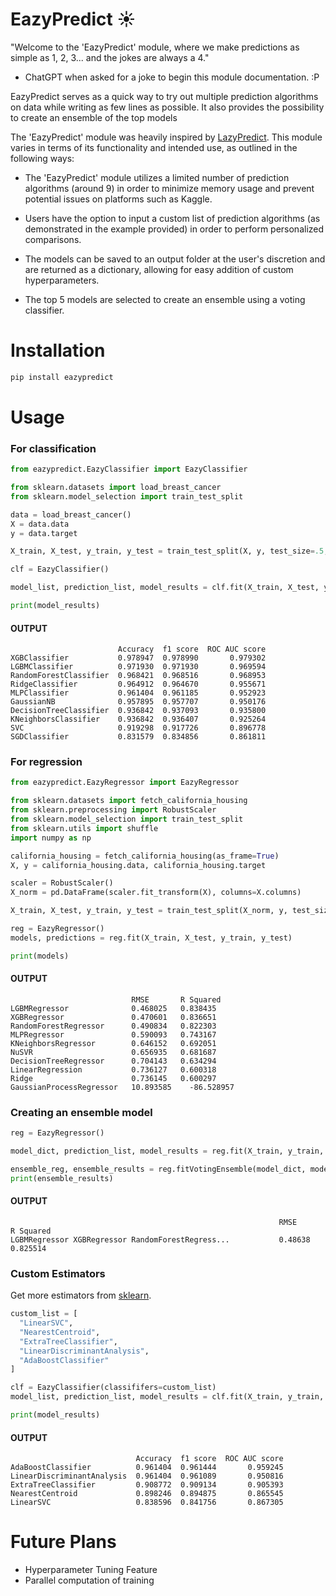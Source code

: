# EazyPredict :sunny:

"Welcome to the 'EazyPredict' module, where we make predictions as simple as 1, 2, 3... and the jokes are always a 4."
- ChatGPT when asked for a joke to begin this module documentation. :P

EazyPredict serves as a quick way to try out multiple prediction algorithms on data while writing as few lines as possible. It also provides the possibility to create an ensemble of the top models

The 'EazyPredict' module was heavily inspired by [LazyPredict](https://github.com/shankarpandala/lazypredict). This module varies in terms of its functionality and intended use, as outlined in the following ways:

- The 'EazyPredict' module utilizes a limited number of prediction algorithms (around 9) in order to minimize memory usage and prevent potential issues on platforms such as Kaggle.

- Users have the option to input a custom list of prediction algorithms (as demonstrated in the example provided) in order to perform personalized comparisons.

- The models can be saved to an output folder at the user's discretion and are returned as a dictionary, allowing for easy addition of custom hyperparameters.

- The top 5 models are selected to create an ensemble using a voting classifier.

# Installation

```python
pip install eazypredict
```

# Usage

### For classification

```python
from eazypredict.EazyClassifier import EazyClassifier

from sklearn.datasets import load_breast_cancer
from sklearn.model_selection import train_test_split

data = load_breast_cancer()
X = data.data
y = data.target

X_train, X_test, y_train, y_test = train_test_split(X, y, test_size=.5,random_state=123)

clf = EazyClassifier()

model_list, prediction_list, model_results = clf.fit(X_train, X_test, y_train, y_test)

print(model_results)
```
#### OUTPUT
```
                        Accuracy  f1 score  ROC AUC score
XGBClassifier           0.978947  0.978990       0.979302
LGBMClassifier          0.971930  0.971930       0.969594
RandomForestClassifier  0.968421  0.968516       0.968953
RidgeClassifier         0.964912  0.964670       0.955671
MLPClassifier           0.961404  0.961185       0.952923
GaussianNB              0.957895  0.957707       0.950176
DecisionTreeClassifier  0.936842  0.937093       0.935800
KNeighborsClassifier    0.936842  0.936407       0.925264
SVC                     0.919298  0.917726       0.896778
SGDClassifier           0.831579  0.834856       0.861811
```

### For regression

```python
from eazypredict.EazyRegressor import EazyRegressor

from sklearn.datasets import fetch_california_housing
from sklearn.preprocessing import RobustScaler
from sklearn.model_selection import train_test_split
from sklearn.utils import shuffle
import numpy as np

california_housing = fetch_california_housing(as_frame=True)
X, y = california_housing.data, california_housing.target

scaler = RobustScaler()
X_norm = pd.DataFrame(scaler.fit_transform(X), columns=X.columns)

X_train, X_test, y_train, y_test = train_test_split(X_norm, y, test_size= 0.2)

reg = EazyRegressor()
models, predictions = reg.fit(X_train, X_test, y_train, y_test)

print(models)
```
#### OUTPUT
```
                           RMSE       R Squared
LGBMRegressor              0.468025	  0.838435
XGBRegressor               0.470601	  0.836651
RandomForestRegressor      0.490834	  0.822303
MLPRegressor               0.590093	  0.743167
KNeighborsRegressor        0.646152	  0.692051
NuSVR                      0.656935	  0.681687
DecisionTreeRegressor      0.704143	  0.634294
LinearRegression           0.736127	  0.600318
Ridge                      0.736145	  0.600297
GaussianProcessRegressor   10.893585	-86.528957
```

### Creating an ensemble model

```python
reg = EazyRegressor()

model_dict, prediction_list, model_results = reg.fit(X_train, y_train, X_test, y_test)

ensemble_reg, ensemble_results = reg.fitVotingEnsemble(model_dict, model_results)
print(ensemble_results)
```
#### OUTPUT
```
                                                            RMSE        R Squared
LGBMRegressor XGBRegressor RandomForestRegress...           0.48638   0.825514
```

### Custom Estimators

Get more estimators from [sklearn](https://scikit-learn.org/1.0/modules/generated/sklearn.utils.all_estimators.html).

```python
custom_list = [
  "LinearSVC",
  "NearestCentroid",
  "ExtraTreeClassifier",
  "LinearDiscriminantAnalysis",
  "AdaBoostClassifier"
]

clf = EazyClassifier(classififers=custom_list)
model_list, prediction_list, model_results = clf.fit(X_train, y_train, X_test, y_test)

print(model_results)
```
#### OUTPUT
```
                            Accuracy  f1 score  ROC AUC score
AdaBoostClassifier          0.961404  0.961444       0.959245
LinearDiscriminantAnalysis  0.961404  0.961089       0.950816
ExtraTreeClassifier         0.908772  0.909134       0.905393
NearestCentroid             0.898246  0.894875       0.865545
LinearSVC                   0.838596  0.841756       0.867305
```

# Future Plans

- Hyperparameter Tuning Feature
- Parallel computation of training
